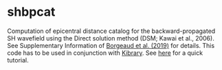 # shbpcat
Computation of epicentral distance catalog for the backward-propagated SH wavefield using the Direct solution method (DSM; Kawai et al., 2006). See Supplementary Information of [Borgeaud et al. (2019)](https://agupubs.onlinelibrary.wiley.com/doi/full/10.1029/2018JB016924) for details. This code has to be used in conjunction with [Kibrary](https://github.com/kensuke1984/Kibrary/tree/anselme). See [here](https://github.com/kensuke1984/Kibrary/wiki/Tutorial-for-waveform-inversion-using-Kibrary) for a quick tutorial.
